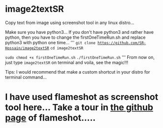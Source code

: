 # image2textSR
Copy text from image using screenshot tool in any linux distro...

Make sure you have python3... If you don't have python3 and rather have python, then you have to change the firstOneTimeRun.sh and replace python3 with python one time...
'''
<code>git clone https://github.com/SR-Hossain/image2textSR</code>
<code>cd image2textSR</code>

<code>sudo chmod +x firstOneTimeRun.sh</code>
<code>./firstOneTimeRun.sh</code>
'''
From now on, just type
<code>image2textSR</code>
on terminal and voila, see the magic!!!

Tips: I would recommend that make a custom shortcut in your distro for terminal command...

<h1>I have used flameshot as screenshot tool here... Take a tour in <a href="https://github.com/flameshot-org/flameshot">the github page</a> of flameshot.....</h1>

